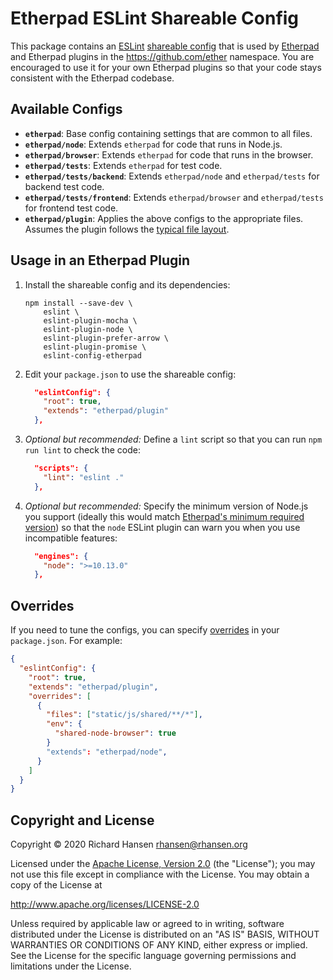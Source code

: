 # Etherpad ESLint Shareable Config

This package contains an [ESLint](https://eslint.org/) [shareable
config](https://eslint.org/docs/developer-guide/shareable-configs) that is used
by [Etherpad](https://etherpad.org/) and Etherpad plugins in the
https://github.com/ether namespace. You are encouraged to use it for your own
Etherpad plugins so that your code stays consistent with the Etherpad codebase.

## Available Configs

* **`etherpad`**: Base config containing settings that are common to all files.
* **`etherpad/node`**: Extends `etherpad` for code that runs in Node.js.
* **`etherpad/browser`**: Extends `etherpad` for code that runs in the browser.
* **`etherpad/tests`**: Extends `etherpad` for test code.
* **`etherpad/tests/backend`**: Extends `etherpad/node` and `etherpad/tests` for
  backend test code.
* **`etherpad/tests/frontend`**: Extends `etherpad/browser` and `etherpad/tests`
  for frontend test code.
* **`etherpad/plugin`**: Applies the above configs to the appropriate files.
  Assumes the plugin follows the [typical file
  layout](https://etherpad.org/doc/latest/#index_folder_structure).

## Usage in an Etherpad Plugin

1.  Install the shareable config and its dependencies:

    ```shell
    npm install --save-dev \
        eslint \
        eslint-plugin-mocha \
        eslint-plugin-node \
        eslint-plugin-prefer-arrow \
        eslint-plugin-promise \
        eslint-config-etherpad
    ```

2.  Edit your `package.json` to use the shareable config:

    ```json
      "eslintConfig": {
        "root": true,
        "extends": "etherpad/plugin"
      },
    ```

3. *Optional but recommended:* Define a `lint` script so that you can run `npm
   run lint` to check the code:

    ```json
      "scripts": {
        "lint": "eslint ."
      },
    ```

4. *Optional but recommended:* Specify the minimum version of Node.js you
    support (ideally this would match [Etherpad's minimum required
    version](https://github.com/ether/etherpad-lite#requirements)) so that the
    `node` ESLint plugin can warn you when you use incompatible features:

    ```json
      "engines": {
        "node": ">=10.13.0"
      },
    ```

## Overrides

If you need to tune the configs, you can specify
[overrides](https://eslint.org/docs/user-guide/configuring#configuration-based-on-glob-patterns)
in your `package.json`. For example:

```json
{
  "eslintConfig": {
    "root": true,
    "extends": "etherpad/plugin",
    "overrides": [
      {
        "files": ["static/js/shared/**/*"],
        "env": {
          "shared-node-browser": true
        }
        "extends": "etherpad/node",
      }
    ]
  }
}
```

## Copyright and License

Copyright © 2020 Richard Hansen <rhansen@rhansen.org>

Licensed under the [Apache License, Version 2.0](LICENSE) (the "License"); you
may not use this file except in compliance with the License. You may obtain a
copy of the License at

http://www.apache.org/licenses/LICENSE-2.0

Unless required by applicable law or agreed to in writing, software distributed
under the License is distributed on an "AS IS" BASIS, WITHOUT WARRANTIES OR
CONDITIONS OF ANY KIND, either express or implied. See the License for the
specific language governing permissions and limitations under the License.

